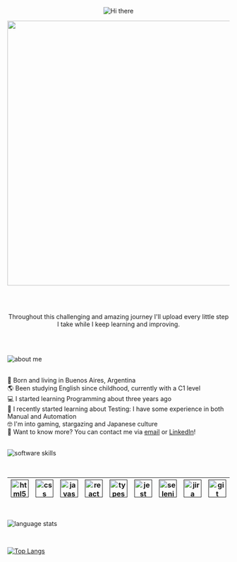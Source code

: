 <p align="center">
  <img src="https://i.ibb.co/1z9M3jS/Welcome.png" alt="Hi there" />
</p>

<p align="center">
  <img src="https://raw.githubusercontent.com/catppuccin/catppuccin/main/assets/palette/macchiato.png" width="600" />
</p>

<br/>
<br />
<p align="center">
Throughout this challenging and amazing journey I'll upload every little step I take while I keep learning and improving.
</p>
<br/>
<br/>


<p>
  <img src="https://i.ibb.co/dQs3xfJ/github-title-1.png" alt="about me" />
</p>

<br />
🏡 Born and living in Buenos Aires, Argentina
<br />
🌎 Been studying English since childhood, currently with a C1 level
<br />
💻 I started learning Programming about three years ago
<br />
🐛 I recently started learning about Testing: I have some experience in both Manual and Automation
<br />
🤓 I'm into gaming, stargazing and Japanese culture
<br />
📨 Want to know more? You can contact me via <a href=mailto:"ledesmakv@gmail.com" target=_blank">email</a> or <a href="https://linkedin.com/in/ledesmakv" target="_blank">LinkedIn</a>!
<br />
<br />

<p>
  <img src="https://i.ibb.co/TbCpmcf/github-title-2.png" alt="software skills" />
</p>
<br />


| [<img src="https://cdn.jsdelivr.net/gh/devicons/devicon/icons/html5/html5-original-wordmark.svg" alt="html5" width="40" height="40">]() |  [<img src="https://cdn.jsdelivr.net/gh/devicons/devicon/icons/css3/css3-original-wordmark.svg" alt="css" width="40" height="40">]() |  [<img src="https://cdn.jsdelivr.net/gh/devicons/devicon/icons/javascript/javascript-original.svg" alt="javascript" width="40" height="40">]() |  [<img src="https://cdn.jsdelivr.net/gh/devicons/devicon/icons/react/react-original.svg" alt="react" width="40" height="40">]() |  [<img src="https://cdn.jsdelivr.net/gh/devicons/devicon/icons/typescript/typescript-original.svg" alt="typescript" width="40" height="40">]() |  [<img src="https://cdn.jsdelivr.net/gh/devicons/devicon/icons/jest/jest-plain.svg" alt="jest" width="40" height="40">]() |  [<img src="https://cdn.jsdelivr.net/gh/devicons/devicon/icons/selenium/selenium-original.svg" alt="selenium" width="40" height="40">]() |  [<img src="https://cdn.jsdelivr.net/gh/devicons/devicon/icons/jira/jira-original.svg" alt="jira" width="40" height="40">]() |  [<img src="https://cdn.jsdelivr.net/gh/devicons/devicon/icons/git/git-original.svg" alt="git" width="40" height="40">]() |  [<img src="https://cdn.jsdelivr.net/gh/devicons/devicon/icons/vscode/vscode-original.svg" alt="vscode" width="40" height="40">]() |  [<img src="https://cdn.jsdelivr.net/gh/devicons/devicon/icons/npm/npm-original-wordmark.svg" alt="npm" width="40" height="40">]() |  [<img src="https://cdn.jsdelivr.net/gh/devicons/devicon/icons/yarn/yarn-original.svg" alt="yarn" width="40" height="40">]() |  [<img src="https://cdn.jsdelivr.net/gh/devicons/devicon/icons/pytest/pytest-original.svg" alt="pytest" width="40" height="40">]()
|---|---|---|---|---|---|---|---|---|---|---|---|---|


<br />

<p>
  <img src="https://i.ibb.co/rcSR0Gd/github-title-3.png" alt="language stats" />
</p>
<br />

[![Top Langs](https://github-readme-stats.vercel.app/api/top-langs/?username=anuraghazra&layout=compact)](https://github.com/anuraghazra/github-readme-stats)
